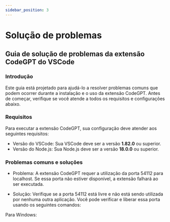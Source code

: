 ```yaml
---
sidebar_position: 3
---
```


# Solução de problemas

## Guia de solução de problemas da extensão CodeGPT do VSCode

### Introdução

Este guia está projetado para ajudá-lo a resolver problemas comuns que podem ocorrer durante a instalação e o uso da extensão CodeGPT. Antes de começar, verifique se você atende a todos os requisitos e configurações abaixo.

### Requisitos

Para executar a extensão CodeGPT, sua configuração deve atender aos seguintes requisitos:

- Versão do VSCode: Sua VSCode deve ser a versão **1.82.0** ou superior.
- Versão do Node.js: Sua Node.js deve ser a versão **18.0.0** ou superior.

### Problemas comuns e soluções

- Problema:
  A extensão CodeGPT requer a utilização da porta 54112 para localhost. Se essa porta não estiver disponível, a extensão falhará ao ser executada.

- Solução:
  Verifique se a porta 54112 está livre e não está sendo utilizada por nenhuma outra aplicação. Você pode verificar e liberar essa porta usando os seguintes comandos:

Para Windows:
